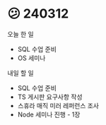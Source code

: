 # 😕 240312

오늘 한 일

* SQL 수업 준비
* OS 세미나

내일 할 일

* SQL 수업 준비
* TS 게시판 요구사항 작성
* 스휴라 매직 미러 레퍼런스 조사
* Node 세미나 진행 - 1장
